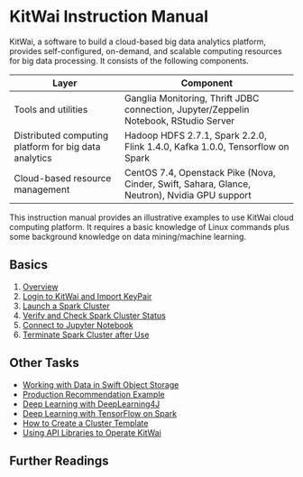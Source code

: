 # KitWai Instruction Manual

KitWai, a software to build a cloud-based big data analytics platform, provides self-configured, on-demand, and scalable computing resources for big data processing. It consists of the following components.

| Layer | Component |
|----|----|
| Tools and utilities | Ganglia Monitoring, Thrift JDBC connection, Jupyter/Zeppelin Notebook, RStudio Server |
| Distributed computing platform for big data analytics | Hadoop HDFS 2.7.1, Spark 2.2.0, Flink 1.4.0, Kafka 1.0.0, Tensorflow on Spark|
| Cloud-based resource management  | CentOS 7.4, Openstack Pike (Nova, Cinder, Swift, Sahara, Glance, Neutron), Nvidia GPU support |

This instruction manual provides an illustrative examples to use KitWai cloud computing platform. It requires a basic knowledge of Linux commands plus some background knowledge on data mining/machine learning.

## Basics
1. [Overview](overview.md)
2. [Login to KitWai and Import KeyPair](login/login.md)
3. [Launch a Spark Cluster](launchcluster/launchcluster.md)
4. [Verify and Check Spark Cluster Status](status/status.md)
5. [Connect to Jupyter Notebook](jupyter/jupyter.md)
6. [Terminate Spark Cluster after Use](terminate/terminate.md)

## Other Tasks
- [Working with Data in Swift Object Storage](swift/swift.md)
- [Production Recommendation Example](als/als.md)
- [Deep Learning with DeepLearning4J](dl4j/dl4j.md)
- [Deep Learning with TensorFlow on Spark](tensorflow_on_spark/tensorflow_on_spark.md)
- [How to Create a Cluster Template](create_template/create_template.md)
- [Using API Libraries to Operate KitWai](apis/apis.md)

## Further Readings
